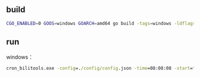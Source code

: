 ## build

```bash
CGO_ENABLED=0 GOOS=windows GOARCH=amd64 go build -tags=windows -ldflags "-s -w -H=windowsgui" -o cron_bilitools.exe main.go cmd_windows.go
```

## run

windows：

```cmd
cron_bilitools.exe -config=./config/config.json -time=08:08:08 -start=false -once=true
```
